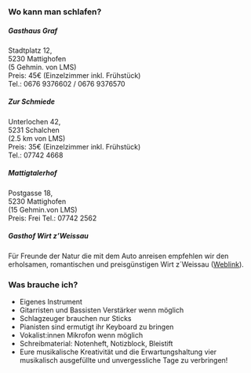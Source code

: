 <!--
---
permalink: /faq/
language: de
layout: page
title: FAQ
ref: faq
order: 7
---
-->

### Wo kann man schlafen?
##### Gasthaus Graf
Stadtplatz 12,<br>
5230 Mattighofen<br>
(5 Gehmin. von LMS)<br>
Preis: 45€ (Einzelzimmer inkl. Frühstück)<br>
Tel.: 0676 9376602 / 0676 9376570

##### Zur Schmiede
Unterlochen 42,<br>
5231 Schalchen<br>
(2.5 km von LMS)<br>
Preis: 35€ (Einzelzimmer inkl. Frühstück)<br>
Tel.: 07742 4668

##### Mattigtalerhof
Postgasse 18,<br> 5230 Mattighofen<br>
(15 Gehmin.von LMS)<br>
Preis: Frei
Tel.: 07742 2562

##### Gasthof Wirt z’Weissau
Für Freunde der Natur die mit dem Auto anreisen empfehlen wir den erholsamen, romantischen und preisgünstigen Wirt z´Weissau ([Weblink](http://www.wirt-weissau.at)).

### Was brauche ich?
* Eigenes Instrument
* Gitarristen und Bassisten Verstärker wenn möglich
* Schlagzeuger brauchen nur Sticks
* Pianisten sind ermutigt ihr Keyboard zu bringen
* Vokalist:innen Mikrofon wenn möglich
* Schreibmaterial: Notenheft, Notizblock, Bleistift
* Eure musikalische Kreativität und die Erwartungshaltung vier musikalisch ausgefüllte und unvergessliche Tage zu verbringen!
